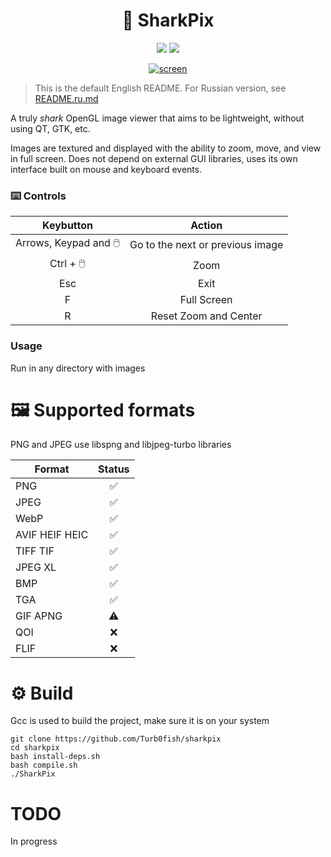 <h1 align=center>🦈 SharkPix</h1>

<p align=center>
 <a href=""><img src="https://img.shields.io/badge/blump-blump-blue"></a>
 <a href=""><img src="https://img.shields.io/badge/EARLY%20ALPHA!-880808"></a>
</p>

<p align=center>
 <a href=""><img src="https://i.ibb.co/YTQHgd4D/screen.png" alt="screen" border="0"></a>
</p>

> This is the default English README. For Russian version, see [README.ru.md](README.ru.md)

A truly *shark* OpenGL image viewer that aims to be lightweight, without using QT, GTK, etc.

Images are textured and displayed with the ability to zoom, move, and view in full screen. Does not depend on external GUI libraries, uses its own interface built on mouse and keyboard events.

### ⌨️ Controls
Keybutton | Action
:-------------:| :------------:
 Arrows, Keypad and 🖱️ | Go to the next or previous image
 Ctrl + 🖱️ | Zoom
 Esc | Exit
 F | Full Screen
 R | Reset Zoom and Center

### Usage
Run in any directory with images

# 🖼️ Supported formats

PNG and JPEG use libspng and libjpeg-turbo libraries

Format | Status
------------- | :------------:
PNG | ✅
JPEG | ✅
WebP | ✅
AVIF HEIF HEIC| ✅
TIFF TIF| ✅
JPEG XL | ✅
BMP | ✅
TGA | ✅
GIF APNG | ⚠️
QOI | ❌
FLIF | ❌

# ⚙️ Build

Gcc is used to build the project, make sure it is on your system
```
git clone https://github.com/Turb0fish/sharkpix
cd sharkpix
bash install-deps.sh
bash compile.sh
./SharkPix
```

# TODO

In progress

